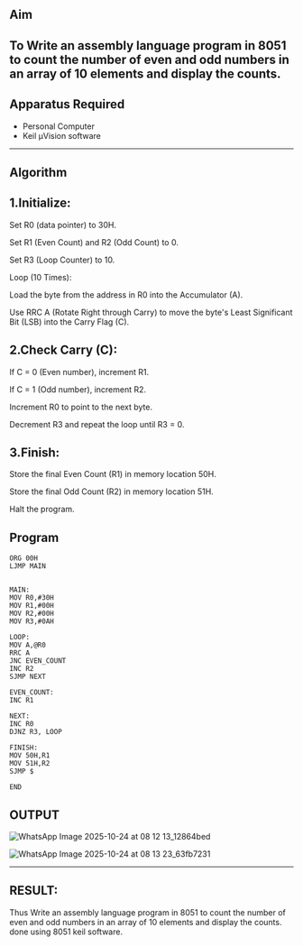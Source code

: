 ## Aim
To Write an assembly language program in 8051 to count the number of even and odd numbers in an array of 10 elements and display the counts.
---

## Apparatus Required
- Personal Computer  
- Keil µVision software  
---

## Algorithm
1.Initialize:
----
Set R0 (data pointer) to 30H.

Set R1 (Even Count) and R2 (Odd Count) to 0.

Set R3 (Loop Counter) to 10.

Loop (10 Times):

Load the byte from the address in R0 into the Accumulator (A).

Use RRC A (Rotate Right through Carry) to move the byte's Least Significant Bit (LSB) into the Carry Flag (C).

2.Check Carry (C):
---

If C = 0 (Even number), increment R1.

If C = 1 (Odd number), increment R2.

Increment R0 to point to the next byte.

Decrement R3 and repeat the loop until R3 = 0.

3.Finish:
---
Store the final Even Count (R1) in memory location 50H.

Store the final Odd Count (R2) in memory location 51H.

Halt the program. 


## Program 

````````````````````
ORG 00H
LJMP MAIN


MAIN:
MOV R0,#30H
MOV R1,#00H
MOV R2,#00H
MOV R3,#0AH

LOOP:
MOV A,@R0
RRC A
JNC EVEN_COUNT
INC R2
SJMP NEXT

EVEN_COUNT:
INC R1

NEXT:
INC R0
DJNZ R3, LOOP

FINISH:
MOV 50H,R1
MOV 51H,R2
SJMP $

END
````````````````````````````````

## OUTPUT

![WhatsApp Image 2025-10-24 at 08 12 13_12864bed](https://github.com/user-attachments/assets/f75b27a4-660f-4f78-8220-a2835b0ae56d)

![WhatsApp Image 2025-10-24 at 08 13 23_63fb7231](https://github.com/user-attachments/assets/1dca1023-e63c-423f-817a-462965659fbd)


---


## RESULT:
Thus  Write an assembly language program in 8051 to count the number of even and odd numbers in an array of 10 elements and display the counts.
done using 8051 keil software.

